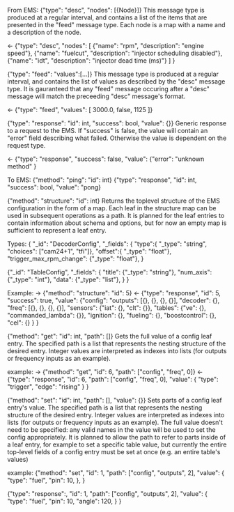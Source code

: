 From EMS:
{"type": "desc", "nodes": [{Node}]}
This message type is produced at a regular interval, and contains a list of the
items that are presented in the "feed" message type.  Each node is a map with a
name and a description of the node.

<- {"type": "desc", "nodes": 
     [
       {"name": "rpm", "description": "engine speed"},
       {"name": "fuelcut", "description": "injector scheduling disabled"},
       {"name": "idt", "description": "injector dead time (ms)"}
     ]
   }

{"type": "feed": "values":[...]}
This message type is produced at a regular interval, and contains the list of
values as described by the "desc" message type.  It is gauranteed that any
"feed" message occuring after a "desc" message will match the preceeding "desc"
message's format.

<- {"type": "feed", "values": [ 3000.0, false, 1125 ]}

{"type": "response": "id": int, "success": bool, "value": {}}
Generic response to a request to the EMS.  If "success" is false, the value will
contain an "error" field describing what failed. Otherwise the value is
dependent on the request type.

<- {"type": "response", "success": false, "value":
     {"error": "unknown method"
   }

To EMS:
{"method": "ping": "id": int}
{"type": "response", "id": int, "success": bool, "value": "pong}

{"method": "structure": "id": int}
Returns the toplevel structure of the EMS configuration in the form of a map.
Each leaf in the structure map can be used in subsequent operations as a path.
It is planned for the leaf entries to contain information about schema and
options, but for now an empty map is sufficient to represent a leaf entry.


Types:
{
  "_id": "DecoderConfig",
  "_fields": {
    "type":{ "_type": "string", "choices": ["cam24+1", "tfi"]},
    "offset":{ "_type": "float"},
    "trigger_max_rpm_change": {"_type": "float"},
  }

  {"_id": "TableConfig",
    "_fields": {
      "title": {"_type": "string"},
      "num_axis": {"_type": "int"},
      "data": {"_type": "list"},
    }
  }
   


Example:
-> {"method": "structure": "id": 5}
<- {"type": "response", "id": 5, "success": true, "value":
     {"config": 
       "outputs": [{}, {}, {}, {}],
       "decoder": {},
       "freq": [{}, {}, {}, {}],
       "sensors": {"iat": {}, "clt": {}},
       "tables": {"ve": {}, "commanded_lambda": {}},
       "ignition": {},
       "fueling": {},
       "boostcontrol": {},
       "cel": {}
     }
   }

{"method": "get": "id": int, "path": []}
Gets the full value of a config leaf entry. The specified path is a list that
represents the nesting structure of the desired entry.  Integer values are
interpreted as indexes into lists (for outputs or frequency inputs as an
example).

example:
-> {"method": "get", "id": 6, "path": ["config", "freq", 0]}
<- {"type": "response", "id": 6, "path": ["config", "freq", 0], "value":
     {
       "type": "trigger",
       "edge": "rising"
     }
  }

{"method": "set": "id": int, "path": [], "value": {}}
Sets parts of a config leaf entry's value. The specified path is a list that
represents the nesting structure of the desired entry.  Integer values are
interpreted as indexes into lists (for outputs or frequency inputs as an
example). The full value doesn't need to be specified: any valid names in the
value will be used to set the config appropriately.  It is planned to allow the
path to refer to parts inside of a leaf entry, for example to set a specific
table value, but currently the entire top-level fields of a config entry must be
set at once (e.g. an entire table's values)
 

example:
{"method": "set", "id": 1, "path": ["config", "outputs", 2], "value":
  {
    "type": "fuel",
    "pin": 10,
  },
}

{"type": "response":, "id": 1, "path": ["config", "outputs", 2], "value": 
  {
    "type": "fuel",
      "pin": 10,
      "angle": 120,
  }
}

